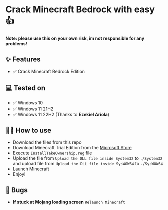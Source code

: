 # Crack Minecraft Bedrock with easy 👍

**Note: please use this on your own risk, im not responsible for any problems!**

## ✨ Features

- ✅ Crack Minecraft Bedrock Edition

## 💻 Tested on

- ✅ Windows 10
- ✅ Windows 11 21H2
- ✅ Windows 11 22H2 (Thanks to **Ezekiel Ariola**)

## 💁‍♀️ How to use

- Download the files from this repo
- Download Minecraft Trial Edition from the [Microsoft Store](https://apps.microsoft.com/store/detail/minecraft-for-windows/9nblggh2jhxj?hl=en-us&gl=us)
- Execute `InstallTakeOwnership.reg` file
- Upload the file from `Upload the DLL file inside System32` to `./System32` and upload file from `Upload the DLL file inside SysWOW64` to `./SysWOW64`
- Launch Minecraft
- Enjoy!

## 🐛 Bugs

- **If stuck at Mojang loading screen** `Relaunch Minecraft`
